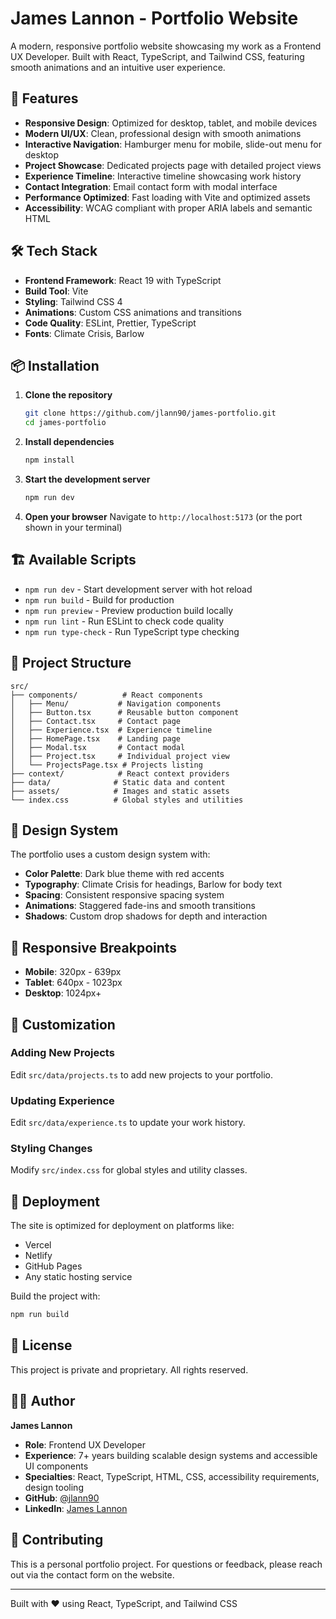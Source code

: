 # James Lannon - Portfolio Website

A modern, responsive portfolio website showcasing my work as a Frontend UX Developer. Built with React, TypeScript, and Tailwind CSS, featuring smooth animations and an intuitive user experience.

## 🚀 Features

- **Responsive Design**: Optimized for desktop, tablet, and mobile devices
- **Modern UI/UX**: Clean, professional design with smooth animations
- **Interactive Navigation**: Hamburger menu for mobile, slide-out menu for desktop
- **Project Showcase**: Dedicated projects page with detailed project views
- **Experience Timeline**: Interactive timeline showcasing work history
- **Contact Integration**: Email contact form with modal interface
- **Performance Optimized**: Fast loading with Vite and optimized assets
- **Accessibility**: WCAG compliant with proper ARIA labels and semantic HTML

## 🛠️ Tech Stack

- **Frontend Framework**: React 19 with TypeScript
- **Build Tool**: Vite
- **Styling**: Tailwind CSS 4
- **Animations**: Custom CSS animations and transitions
- **Code Quality**: ESLint, Prettier, TypeScript
- **Fonts**: Climate Crisis, Barlow

## 📦 Installation

1. **Clone the repository**

   ```bash
   git clone https://github.com/jlann90/james-portfolio.git
   cd james-portfolio
   ```

2. **Install dependencies**

   ```bash
   npm install
   ```

3. **Start the development server**

   ```bash
   npm run dev
   ```

4. **Open your browser**
   Navigate to `http://localhost:5173` (or the port shown in your terminal)

## 🏗️ Available Scripts

- `npm run dev` - Start development server with hot reload
- `npm run build` - Build for production
- `npm run preview` - Preview production build locally
- `npm run lint` - Run ESLint to check code quality
- `npm run type-check` - Run TypeScript type checking

## 📁 Project Structure

```
src/
├── components/          # React components
│   ├── Menu/           # Navigation components
│   ├── Button.tsx      # Reusable button component
│   ├── Contact.tsx     # Contact page
│   ├── Experience.tsx  # Experience timeline
│   ├── HomePage.tsx    # Landing page
│   ├── Modal.tsx       # Contact modal
│   ├── Project.tsx     # Individual project view
│   └── ProjectsPage.tsx # Projects listing
├── context/            # React context providers
├── data/              # Static data and content
├── assets/            # Images and static assets
└── index.css          # Global styles and utilities
```

## 🎨 Design System

The portfolio uses a custom design system with:

- **Color Palette**: Dark blue theme with red accents
- **Typography**: Climate Crisis for headings, Barlow for body text
- **Spacing**: Consistent responsive spacing system
- **Animations**: Staggered fade-ins and smooth transitions
- **Shadows**: Custom drop shadows for depth and interaction

## 📱 Responsive Breakpoints

- **Mobile**: 320px - 639px
- **Tablet**: 640px - 1023px
- **Desktop**: 1024px+

## 🔧 Customization

### Adding New Projects

Edit `src/data/projects.ts` to add new projects to your portfolio.

### Updating Experience

Edit `src/data/experience.ts` to update your work history.

### Styling Changes

Modify `src/index.css` for global styles and utility classes.

## 🚀 Deployment

The site is optimized for deployment on platforms like:

- Vercel
- Netlify
- GitHub Pages
- Any static hosting service

Build the project with:

```bash
npm run build
```

## 📄 License

This project is private and proprietary. All rights reserved.

## 👨‍💻 Author

**James Lannon**

- **Role**: Frontend UX Developer
- **Experience**: 7+ years building scalable design systems and accessible UI components
- **Specialties**: React, TypeScript, HTML, CSS, accessibility requirements, design tooling
- **GitHub**: [@jlann90](https://github.com/jlann90)
- **LinkedIn**: [James Lannon](https://www.linkedin.com/in/james-lannon/)

## 🤝 Contributing

This is a personal portfolio project. For questions or feedback, please reach out via the contact form on the website.

---

Built with ❤️ using React, TypeScript, and Tailwind CSS
